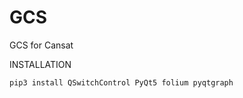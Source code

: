 # GCS
GCS for Cansat 

INSTALLATION
```shell
pip3 install QSwitchControl PyQt5 folium pyqtgraph
```
